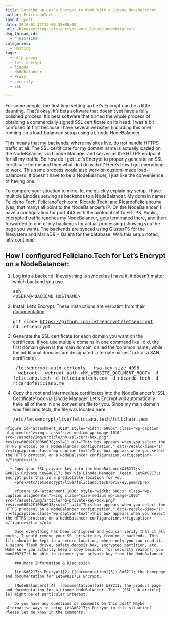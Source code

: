 ```yaml
---
title: Setting up Let’s Encrypt to Work With a Linode NodeBalancer
author: FelicianoTech
layout: post
date: 2016-01-11T15:00:58+00:00
url: /blog/setting-lets-encrypt-work-linode-nodebalancer/
dsq_thread_id:
  - 4481571184
categories:
  - Hosting
tags:
  - http-proxy
  - lets-encrypt
  - linode
  - NodeBalancer
  - Proxy
  - security
  - SSL

---
```

For some people, the first time setting up Let&#8217;s Encrypt can be a little daunting. That&#8217;s okay. It&#8217;s beta software that doesn&#8217;t yet have a fully polished process. It&#8217;s beta software that turned the whole process of obtaining a commercially signed SSL certificate on its head. I was a bit confused at first because I have several websites (including this one) running on a load-balanced setup using a Linode NodeBalancer.

This means that my backends, where my sites live, do not handle HTTPS traffic at all. The SSL certificate for my domain name is actually loaded on the NodeBalancer via Linode Manager and serves as the HTTPS endpoint for all my traffic. So how do I get Let&#8217;s Encrypt to properly generate an SSL certificate for me and then what do I do with it? Here&#8217;s how I got everything to work. This same process would also work on custom-made load-balancers. It doesn&#8217;t have to be a NodeBalancer, I just like the convenience of having one.<!--more-->

To compare your situation to mine, let me quickly explain my setup. I have multiple Linodes serving as backends to a NodeBalancer. My domain names Feliciano.Tech, FelicianoTech.com, Ricardo.Tech, and RicardoFeliciano.me (yes, that many) all point to the NodeBalancer&#8217;s IP. On the NodeBalancer, I have a configuration for port 443 with the protocol set to HTTPS. Public, encrypted traffic reaches my NodeBalancer, gets terminated there, and then forwarded to one of my backends for actual processing (showing you the page you want). The backends are synced using GlusterFS for the filesystem and MariaDB + Galera for the database. With this setup noted, let&#8217;s continue.

## How I configured Feliciano.Tech for Let&#8217;s Encrypt on a NodeBalancer:

  1. Log into a backend. If everything is synced as I have it, it doesn&#8217;t matter which backend you use. 
    <pre>ssh &lt;USER&gt;@&lt;BACKEND_HOSTNAME&gt;</pre>

  2. Install Let&#8217;s Encrypt. These instructions are verbatim from their [documentation][1]. 
    <pre>git clone https://github.com/letsencrypt/letsencrypt
cd letsencrypt</pre>

  3. Generate the SSL certificate for each domain you want on the certificate. If you use multiple domains in one command like I did, the first domain given is the main domain, called the &#8216;common name&#8217;, while the additional domains are designated &#8216;alternate names&#8217; (a.k.a. a SAN certificate). 
    <pre>./letsencrypt-auto certonly --rsa-key-size 4096 --webroot --webroot-path &lt;MY_WEBSITE_DOCUMENT_ROOT&gt; -d feliciano.tech -d felicianotech.com -d ricardo.tech -d ricardofeliciano.me</pre>

  4. Copy the root and intermediate certificates into the NodeBalancer&#8217;s &#8216;SSL Certificate&#8217; box via Linode Manager. Let&#8217;s Encrypt will automatically have all of them in one convenient file for you. Since my main domain was feliciano.tech, the file was located here: 
    <pre>/etc/letsencrypt/live/feliciano.tech/fullchain.pem</pre>
    
    <figure id="attachment_1010" style="width: 600px" class="wp-caption aligncenter"><img class="size-medium wp-image-1010" src="/assets/img/article/nb-ssl-cert-box.png?resize=600%2C100&#038;ssl=1" alt="This box appears when you select the HTTPS protocol on a NodeBalancer configuration." data-recalc-dims="1" /><figcaption class="wp-caption-text">This box appears when you select the HTTPS protocol on a NodeBalancer configuration.</figcaption></figure></li> 
    
      * Copy your SSL private key into the NodeBalancer&#8217;s &#8216;Private Key&#8217; box via Linode Manager. Again, Let&#8217;s Encrypt puts this in a predictable location for you: 
        <pre>/etc/letsencrypt/live/feliciano.tech/privkey.pem</pre>
        
        <figure id="attachment_1006" style="width: 600px" class="wp-caption aligncenter"><img class="size-medium wp-image-1006" src="/assets/img/article/nb-private-key-box.png?resize=600%2C100&#038;ssl=1" alt="This box appears when you select the HTTPS protocol on a NodeBalancer configuration." data-recalc-dims="1" /><figcaption class="wp-caption-text">This box appears when you select the HTTPS protocol on a NodeBalancer configuration.</figcaption></figure></li> </ol> 
        
        Once everything has been configured and you can verify that it all works, I would remove your SSL private key from your backends. This file should be kept in a secure location, where only you can read it. A secure flash drive, safety deposit box, encrypted partition, etc. Make sure you actually keep a copy because, for security reasons, you won&#8217;t be able to recover your private key from the NodeBalancer.
        
        ### More Information & Discussion
        
        [Let&#8217;s Encrypt][2] ([documentation][3]) &#8211; the homepage and documentation for Let&#8217;s Encrypt.
  
        [NodeBalancers][4] ([documentation][5]) &#8211; the product page and documentation for a Linode NodeBalancer. Their [SSL sub-article][6] might be of particular interest.
        
        Do you have any questions or comments on this post? Maybe alternative ways to setup Let&#8217;s Encrypt in this situation? Please let me know in the comments.

 [1]: http://letsencrypt.readthedocs.org/en/latest/using.html#installation
 [2]: https://letsencrypt.org/
 [3]: http://letsencrypt.readthedocs.org/en/latest/using.html
 [4]: https://www.linode.com/nodebalancers
 [5]: https://www.linode.com/docs/platform/nodebalancer/
 [6]: https://www.linode.com/docs/platform/nodebalancer/nodebalancer-ssl-configuration
